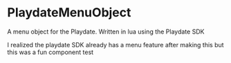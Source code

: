 # PlaydateMenuObject
A menu object for the Playdate. Written in lua using the Playdate SDK

I realized the playdate SDK already has a menu feature after making this but this was a fun component test
